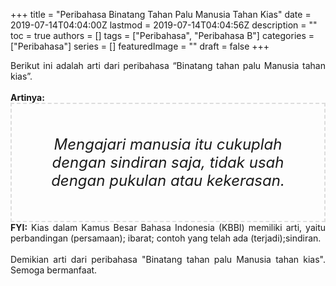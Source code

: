 +++
title = "Peribahasa Binatang Tahan Palu Manusia Tahan Kias"
date = 2019-07-14T04:04:00Z
lastmod = 2019-07-14T04:04:56Z
description = ""
toc = true
authors = []
tags = ["Peribahasa", "Peribahasa B"]
categories = ["Peribahasa"]
series = []
featuredImage = ""
draft = false
+++

<div dir="ltr" style="text-align: left;" trbidi="on"><div style="text-align: justify;">Berikut ini adalah arti dari peribahasa “Binatang tahan palu Manusia tahan kias”.</div><br /><div style="text-align: justify;"><b>Artinya:</b></div><div style="border: 2px dashed #ddd; font-size: 24px; height: auto; margin: 0 auto; padding: 50px; text-align: center; width: auto;"><i>Mengajari manusia itu cukuplah dengan sindiran saja, tidak usah dengan pukulan atau kekerasan.</i></div><div style="text-align: justify;"><b>FYI:</b> Kias dalam Kamus Besar Bahasa Indonesia (KBBI) memiliki arti, yaitu perbandingan (persamaan); ibarat; contoh yang telah ada (terjadi);sindiran.<br /><br /></div><div style="text-align: justify;">Demikian arti dari peribahasa "Binatang tahan palu Manusia tahan kias". Semoga bermanfaat.</div></div>
